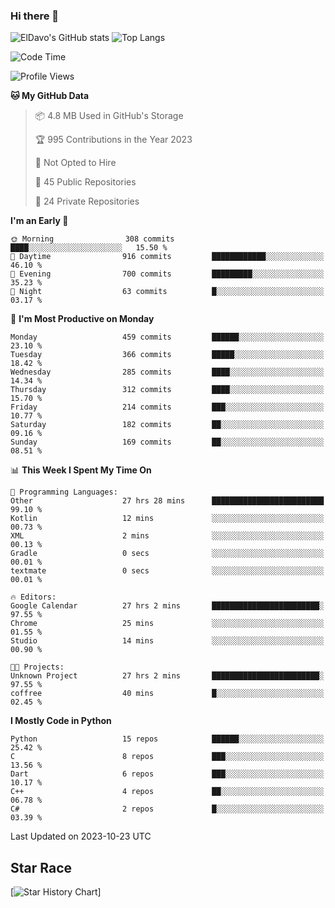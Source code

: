 ### Hi there 👋
![ElDavo's GitHub stats](https://github-readme-stats.vercel.app/api?username=ElDavoo&show_icons=true&theme=chartreuse-dark)
![Top Langs](https://github-readme-stats.vercel.app/api/top-langs/?username=ElDavoo&theme=chartreuse-dark&layout=compact)

<!--START_SECTION:waka-->
![Code Time](http://img.shields.io/badge/Code%20Time-483%20hrs%2021%20mins-blue)

![Profile Views](http://img.shields.io/badge/Profile%20Views-1-blue)

**🐱 My GitHub Data** 

> 📦 4.8 MB Used in GitHub's Storage 
 > 
> 🏆 995 Contributions in the Year 2023
 > 
> 🚫 Not Opted to Hire
 > 
> 📜 45 Public Repositories 
 > 
> 🔑 24 Private Repositories 
 > 
**I'm an Early 🐤** 

```text
🌞 Morning                308 commits         ████░░░░░░░░░░░░░░░░░░░░░   15.50 % 
🌆 Daytime                916 commits         ████████████░░░░░░░░░░░░░   46.10 % 
🌃 Evening                700 commits         █████████░░░░░░░░░░░░░░░░   35.23 % 
🌙 Night                  63 commits          █░░░░░░░░░░░░░░░░░░░░░░░░   03.17 % 
```
📅 **I'm Most Productive on Monday** 

```text
Monday                   459 commits         ██████░░░░░░░░░░░░░░░░░░░   23.10 % 
Tuesday                  366 commits         █████░░░░░░░░░░░░░░░░░░░░   18.42 % 
Wednesday                285 commits         ████░░░░░░░░░░░░░░░░░░░░░   14.34 % 
Thursday                 312 commits         ████░░░░░░░░░░░░░░░░░░░░░   15.70 % 
Friday                   214 commits         ███░░░░░░░░░░░░░░░░░░░░░░   10.77 % 
Saturday                 182 commits         ██░░░░░░░░░░░░░░░░░░░░░░░   09.16 % 
Sunday                   169 commits         ██░░░░░░░░░░░░░░░░░░░░░░░   08.51 % 
```


📊 **This Week I Spent My Time On** 

```text
💬 Programming Languages: 
Other                    27 hrs 28 mins      █████████████████████████   99.10 % 
Kotlin                   12 mins             ░░░░░░░░░░░░░░░░░░░░░░░░░   00.73 % 
XML                      2 mins              ░░░░░░░░░░░░░░░░░░░░░░░░░   00.13 % 
Gradle                   0 secs              ░░░░░░░░░░░░░░░░░░░░░░░░░   00.01 % 
textmate                 0 secs              ░░░░░░░░░░░░░░░░░░░░░░░░░   00.01 % 

🔥 Editors: 
Google Calendar          27 hrs 2 mins       ████████████████████████░   97.55 % 
Chrome                   25 mins             ░░░░░░░░░░░░░░░░░░░░░░░░░   01.55 % 
Studio                   14 mins             ░░░░░░░░░░░░░░░░░░░░░░░░░   00.90 % 

🐱‍💻 Projects: 
Unknown Project          27 hrs 2 mins       ████████████████████████░   97.55 % 
coffree                  40 mins             █░░░░░░░░░░░░░░░░░░░░░░░░   02.45 % 
```

**I Mostly Code in Python** 

```text
Python                   15 repos            ██████░░░░░░░░░░░░░░░░░░░   25.42 % 
C                        8 repos             ███░░░░░░░░░░░░░░░░░░░░░░   13.56 % 
Dart                     6 repos             ███░░░░░░░░░░░░░░░░░░░░░░   10.17 % 
C++                      4 repos             ██░░░░░░░░░░░░░░░░░░░░░░░   06.78 % 
C#                       2 repos             █░░░░░░░░░░░░░░░░░░░░░░░░   03.39 % 
```




 Last Updated on 2023-10-23 UTC
<!--END_SECTION:waka-->

## Star Race

[![Star History Chart](https://api.star-history.com/svg?repos=ElDavoo/WhatsApp-Crypt14-Crypt15-Decrypter,ElDavoo/TuringOS,EliteAndroidApps/WhatsApp-Crypt12-Decrypter,KnugiHK/Whatsapp-Chat-Exporter&type=Date)]

